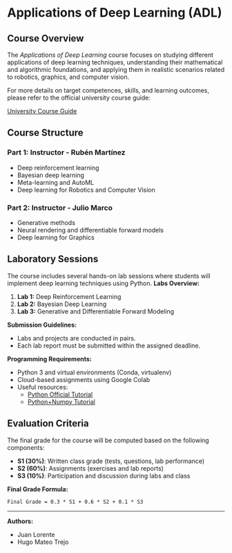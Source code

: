 # Applications of Deep Learning (ADL)

## Course Overview
The *Applications of Deep Learning* course focuses on studying different applications of deep learning techniques, understanding their mathematical and algorithmic foundations, and applying them in realistic scenarios related to robotics, graphics, and computer vision.

For more details on target competences, skills, and learning outcomes, please refer to the official university course guide:

[University Course Guide](https://sia.unizar.es/doa/consultaPublica/look%5Bconpub%5DMostrarPubGuiaDocAs?entradaPublica=true&idiomaPais=en.GB&_anoAcademico=2024&_codAsignatura=69158)

## Course Structure

### Part 1: Instructor - Rubén Martínez
- Deep reinforcement learning
- Bayesian deep learning
- Meta-learning and AutoML
- Deep learning for Robotics and Computer Vision

### Part 2: Instructor - Julio Marco
- Generative methods
- Neural rendering and differentiable forward models
- Deep learning for Graphics

## Laboratory Sessions
The course includes several hands-on lab sessions where students will implement deep learning techniques using Python.
**Labs Overview:**

1. **Lab 1:** Deep Reinforcement Learning
2. **Lab 2:** Bayesian Deep Learning
3. **Lab 3:** Generative and Differentiable Forward Modeling

**Submission Guidelines:**
- Labs and projects are conducted in pairs.
- Each lab report must be submitted within the assigned deadline.

**Programming Requirements:**
- Python 3 and virtual environments (Conda, virtualenv)
- Cloud-based assignments using Google Colab
- Useful resources:
  - [Python Official Tutorial](https://docs.python.org/3/tutorial/)
  - [Python+Numpy Tutorial](http://cs231n.github.io/python-numpy-tutorial/)

## Evaluation Criteria
The final grade for the course will be computed based on the following components:

- **S1 (30%)**: Written class grade (tests, questions, lab performance)
- **S2 (60%)**: Assignments (exercises and lab reports)
- **S3 (10%)**: Participation and discussion during labs and class

**Final Grade Formula:**
```
Final Grade = 0.3 * S1 + 0.6 * S2 + 0.1 * S3
```

---

**Authors:**
- Juan Lorente
- Hugo Mateo Trejo


